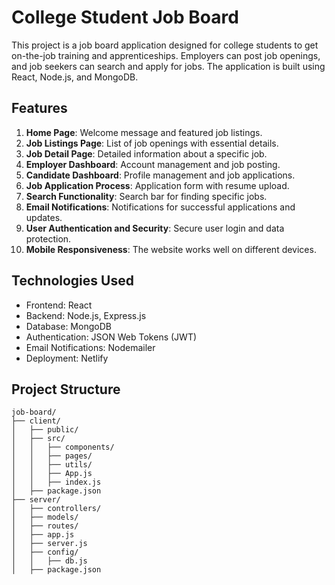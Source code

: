 # College Student Job Board

This project is a job board application designed for college students to get on-the-job training and apprenticeships. Employers can post job openings, and job seekers can search and apply for jobs. The application is built using React, Node.js, and MongoDB.

## Features

1. **Home Page**: Welcome message and featured job listings.
2. **Job Listings Page**: List of job openings with essential details.
3. **Job Detail Page**: Detailed information about a specific job.
4. **Employer Dashboard**: Account management and job posting.
5. **Candidate Dashboard**: Profile management and job applications.
6. **Job Application Process**: Application form with resume upload.
7. **Search Functionality**: Search bar for finding specific jobs.
8. **Email Notifications**: Notifications for successful applications and updates.
9. **User Authentication and Security**: Secure user login and data protection.
10. **Mobile Responsiveness**: The website works well on different devices.

## Technologies Used

- Frontend: React
- Backend: Node.js, Express.js
- Database: MongoDB
- Authentication: JSON Web Tokens (JWT)
- Email Notifications: Nodemailer
- Deployment: Netlify

## Project Structure

```plaintext
job-board/
├── client/
│   ├── public/
│   ├── src/
│   │   ├── components/
│   │   ├── pages/
│   │   ├── utils/
│   │   ├── App.js
│   │   ├── index.js
│   ├── package.json
├── server/
│   ├── controllers/
│   ├── models/
│   ├── routes/
│   ├── app.js
│   ├── server.js
│   ├── config/
│   │   ├── db.js
│   ├── package.json
